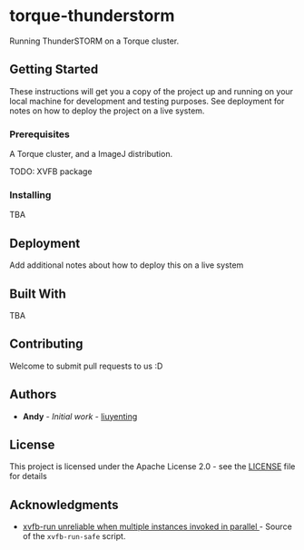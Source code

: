 # torque-thunderstorm
Running ThunderSTORM on a Torque cluster.

## Getting Started
These instructions will get you a copy of the project up and running on your local machine for development and testing purposes. See deployment for notes on how to deploy the project on a live system.

### Prerequisites
A Torque cluster, and a ImageJ distribution.

TODO: XVFB package

### Installing
TBA

## Deployment
Add additional notes about how to deploy this on a live system

## Built With
TBA

## Contributing
Welcome to submit pull requests to us :D

## Authors
* **Andy** - *Initial work* - [liuyenting](https://github.com/liuyenting)

## License
This project is licensed under the Apache License 2.0 - see the [LICENSE](LICENSE) file for details

## Acknowledgments
* [xvfb-run unreliable when multiple instances invoked in parallel
](https://stackoverflow.com/a/30336424) - Source of the `xvfb-run-safe` script.
